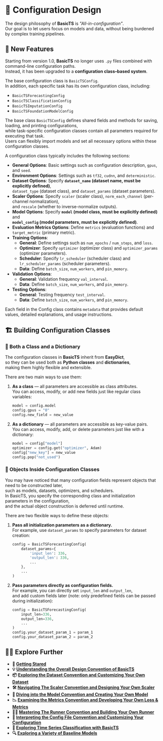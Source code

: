 # 📜 Configuration Design

The design philosophy of **BasicTS** is *"All-in-configuration"*.  
Our goal is to let users focus on models and data, without being burdened by complex training pipelines.

## 🎸 New Features
Starting from version 1.0, **BasicTS** no longer uses `.py` files combined with command-line configuration paths.  
Instead, it has been upgraded to a **configuration class–based system**.

The base configuration class is `BasicTSConfig`.  
In addition, each specific task has its own configuration class, including:
- `BasicTSForecastingConfig`
- `BasicTSClassificationConfig`
- `BasicTSImputationConfig`
- `BasicTSFoundationModelConfig`

The base class `BasicTSConfig` defines shared fields and methods for saving, loading, and printing configurations,  
while task-specific configuration classes contain all parameters required for executing that task.  
Users can flexibly import models and set all necessary options within these configuration classes.

A configuration class typically includes the following sections:

- **General Options**: Basic settings such as configuration description, `gpus`, and `seed`.
- **Environment Options**: Settings such as `tf32`, `cudnn`, and `deterministic`.
- **Dataset Options**: Specify **`dataset_name` (dataset name, must be explicitly defined)**,  
  `dataset_type` (dataset class), and `dataset_params` (dataset parameters).
- **Scaler Options**: Specify `scaler` (scaler class), `norm_each_channel` (per-channel normalization),  
  and `rescale` (whether to inverse-normalize outputs).
- **Model Options**: Specify **`model` (model class, must be explicitly defined)** and  
  **`model_config` (model parameters, must be explicitly defined)**.
- **Evaluation Metrics Options**: Define `metrics` (evaluation functions) and `target_metric` (primary metric).
- **Training Options**:
    - **General**: Define settings such as `num_epochs` / `num_steps`, and `loss`.
    - **Optimizer**: Specify `optimizer` (optimizer class) and `optimizer_params` (optimizer parameters).
    - **Scheduler**: Specify `lr_scheduler` (scheduler class) and `lr_scheduler_params` (scheduler parameters).
    - **Data**: Define `batch_size`, `num_workers`, and `pin_memory`.
- **Validation Options**:
    - **General**: Validation frequency `val_interval`.
    - **Data**: Define `batch_size`, `num_workers`, and `pin_memory`.
- **Testing Options**:
    - **General**: Testing frequency `test_interval`.
    - **Data**: Define `batch_size`, `num_workers`, and `pin_memory`.

Each field in the Config class contains `metadata` that provides default values, detailed explanations, and usage instructions.

## 🏗️ Building Configuration Classes
### 👥 Both a Class and a Dictionary
The configuration classes in **BasicTS** inherit from **EasyDict**,  
so they can be used both as **Python classes** and **dictionaries**,  
making them highly flexible and extensible.  

There are two main ways to use them:

1. **As a class** — all parameters are accessible as class attributes.  
   You can access, modify, or add new fields just like regular class variables:
    ```python
    model = config.model
    config.gpus = "0"
    config.new_field = new_value
    ```

2. **As a dictionary** — all parameters are accessible as key-value pairs.  
   You can access, modify, add, or delete parameters just like with a dictionary:
    ```python
    model = config["model"]
    optimizer = config.get("optimizer", Adam)
    config["new_key"] = new_value
    config.pop("not_used")
    ```

### 🔨 Objects Inside Configuration Classes
You may have noticed that many configuration fields represent objects that need to be constructed later,  
such as models, datasets, optimizers, and schedulers.  
In BasicTS, you specify the corresponding class and initialization parameters in the configuration,  
and the actual object construction is deferred until runtime.

There are two flexible ways to define these objects:

1. **Pass all initialization parameters as a dictionary.**  
   For example, use `dataset_params` to specify parameters for dataset creation:
    ```python
    config = BasicTSForecastingConfig(
        dataset_params={
            'input_len': 336,
            'output_len': 336,
            ...
        },
        ...
    )
    ```

2. **Pass parameters directly as configuration fields.**  
   For example, you can directly set `input_len` and `output_len`,  
   and add custom fields later (note: only predefined fields can be passed during initialization):
    ```python
    config = BasicTSForecastingConfig(
        input_len=336,
        output_len=336,
        ...
    )
    config.your_dataset_param_1 = param_1
    config.your_dataset_param_2 = param_2
    ```

## 🧑‍💻 Explore Further

- **🎉 [Getting Stared](./getting_started.md)**
- **💡 [Understanding the Overall Design Convention of BasicTS](./overall_design.md)**
- **📦 [Exploring the Dataset Convention and Customizing Your Own Dataset](./dataset_design.md)**
- **🛠️ [Navigating The Scaler Convention and Designing Your Own Scaler](./scaler_design.md)**
- **🧠 [Diving into the Model Convention and Creating Your Own Model](./model_design.md)**
- **📉 [Examining the Metrics Convention and Developing Your Own Loss & Metrics](./metrics_design.md)**
- **🏃‍♂️ [Mastering The Runner Convention and Building Your Own Runner](runner_and_pipeline.md)**
- **📜 [Interpreting the Config File Convention and Customizing Your Configuration](./config_design.md)**
- **🎯 [Exploring Time Series Classification with BasicTS](./time_series_classification_cn.md)**
- **🔍 [Exploring a Variety of Baseline Models](../baselines/)**
